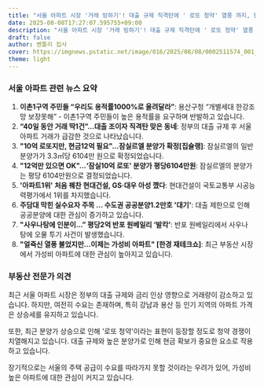 ```yaml
---
title: "서울 아파트 시장 '거래 빙하기'! 대출 규제 직격탄에 ' 로또 청약' 열풍 까지, 당신의 선택은?"
date: 2025-08-08T17:27:07.595755+09:00
description: "서울 아파트 시장 '거래 빙하기'! 대출 규제 직격탄에 ' 로또 청약' 열풍 까지, 당신의 선택은?"
draft: false
author: 벤틀리 집사
cover: https://imgnews.pstatic.net/image/016/2025/08/08/0002511574_001_20250808084712802.jpg
theme: light
---
```


### 서울 아파트 관련 뉴스 요약

1. **이촌1구역 주민들 “우리도 용적률1000%로 올려달라”**: 용산구청 “개별세대 한강조망 보장못해” - 이촌1구역 주민들이 높은 용적률을 요구하며 반발하고 있습니다.  
2. **“40일 동안 거래 딱1건”…대출 조이자 직격탄 맞은 동네**: 정부의 대출 규제 후 서울 아파트 거래가 급감한 것으로 나타났습니다.  
3. **"10억 로또지만, 현금12억 필요"…잠실르엘 분양가 확정[집슐랭]**: 잠실르엘의 일반 분양가가 3.3㎡당 6104만 원으로 확정되었습니다.  
4. **"12억만 있으면 OK"...‘잠실10억 로또' 분양가 평당6104만원**: 잠실르엘의 분양가는 평당 6104만원으로 결정되었습니다.  
5. **'아파트1위' 처음 꿰찬 현대건설, GS·대우 아성 깼다**: 현대건설이 국토교통부 시공능력평가에서 1위를 차지했습니다.  
6. **주담대 막힌 실수요자 주목 … 수도권 공공분양1.2만호 '대기'**: 대출 제한으로 인해 공공분양에 대한 관심이 증가하고 있습니다.  
7. **"사우나탕에 인분이…” 평당2억 반포 원베일리 ‘발칵’**: 반포 원베일리에서 사우나 탕에 오물 투기 사건이 발생했습니다.  
8. **"얼죽신 열풍 불었지만…이제는 가성비 아파트" [한경 재테크쇼]**: 최근 부동산 시장에서 가성비 아파트에 대한 관심이 높아지고 있습니다.  

### 부동산 전문가 의견

최근 서울 아파트 시장은 정부의 대출 규제와 금리 인상 영향으로 거래량이 감소하고 있습니다. 하지만, 여전히 수요는 존재하며, 특히 강남과 용산 등 인기 지역의 아파트 가격은 상승세를 유지하고 있습니다.  

또한, 최근 분양가 상승으로 인해 '로또 청약'이라는 표현이 등장할 정도로 청약 경쟁이 치열해지고 있습니다. 대출 규제와 높은 분양가로 인해 현금 확보가 중요한 요소로 작용하고 있습니다.  

장기적으로는 서울의 주택 공급이 수요를 따라가지 못할 것이라는 우려가 있어, 가성비 높은 아파트에 대한 관심이 커지고 있습니다.